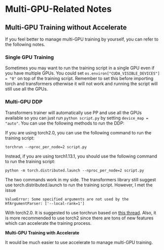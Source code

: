# Multi-GPU-Related Notes

## Multi-GPU Training without Accelerate
If you feel better to manage multi-GPU training by yourself, you can refer to the following notes.

### Single GPU Training
Sometimes you may want to run the training script in a single GPU even if you have multiple GPUs. You could set ```os.environ["CUDA_VISIBLE_DEVICES"] = "0"``` on top of the training script. Remember to set this before importing torch and transformers otherwise it will not work and running the script will still use all the GPUs.

### Multi-GPU DDP
Transformers trainer will automatically use PP and use all the GPUs available so you can just run ```python script.py``` by setting ```device_map = "auto"```. You can use the following methods to run the DDP:

If you are using torch2.0, you can use the following command to run the training script:

```torchrun --nproc_per_node=2 script.py```

Instead, if you are using torch1.13.1, you should use the following command to run the training script:

```python -m torch.distributed.launch --nproc_per_node=2 script.py```

The two commands work in my side. The transformers library still suggest use torch.distributed.launch to run the training script. However, I met the issue 

```ValueError: Some specified arguments are not used by the HfArgumentParser: ['--local-rank=1']```

With torch2.0. It is suggested to use torchrun based on [this thread](https://github.com/huggingface/transformers/issues/22171). Also, it is more recommended to use torch2 since there are tons of new features which can accelerate the training process.


**Multi-GPU Training with Accelerate**

It would be much easier to use accelerate to manage multi-GPU training.